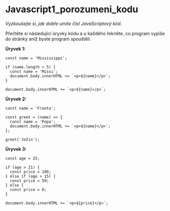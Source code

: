 # Javascript1_porozumeni_kodu

*Vyzkoušejte si, jak dobře umíte číst JavaScriptový kód.*

Přečtěte si následující úryvky kódu a u každého řekněte, co program vypíše do stránky aniž byste program spouštěli.

**Úryvek 1:**

```
const name = 'Mississippi';

if (name.length > 5) {
  const name = 'Missi';
  document.body.innerHTML += `<p>${name}</p>`;
}

document.body.innerHTML += `<p>${name}</p>`;
```

**Úryvek 2:**

```
const name = 'Franta';

const greet = (name) => {
  const name = 'Pepa';
  document.body.innerHTML += `<p>${name}</p>`;
};

greet('Jožin');
```

**Úryvek 3:**

```
const age = 25;

if (age > 21) {
  const price = 100;
} else if (age > 15) {
  const price = 50;
} else {
  const price = 0;
}

document.body.innerHTML += `<p>${price}</p>`;
```


